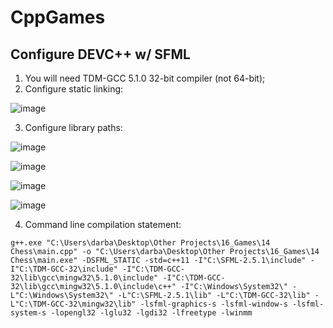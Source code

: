 # CppGames

## Configure DEVC++ w/ SFML
1. You will need TDM-GCC 5.1.0 32-bit compiler (not 64-bit);
2. Configure static linking:

![image](https://user-images.githubusercontent.com/7895269/74130864-c6078200-4beb-11ea-84cd-859496b3fefb.png)

3. Configure library paths:

![image](https://user-images.githubusercontent.com/7895269/74131253-9e64e980-4bec-11ea-9bfc-32060b4868dc.png)

![image](https://user-images.githubusercontent.com/7895269/74131288-ae7cc900-4bec-11ea-93c4-ddc0ddc5be60.png)

![image](https://user-images.githubusercontent.com/7895269/74131302-b472aa00-4bec-11ea-9f0d-1ef1fc77d2cd.png)

![image](https://user-images.githubusercontent.com/7895269/74131318-bc324e80-4bec-11ea-8304-5b1b01134b17.png)


4. Command line compilation statement: 

`g++.exe "C:\Users\darba\Desktop\Other Projects\16_Games\14 Chess\main.cpp" -o "C:\Users\darba\Desktop\Other Projects\16_Games\14 Chess\main.exe" -DSFML_STATIC -std=c++11 -I"C:\SFML-2.5.1\include" -I"C:\TDM-GCC-32\include" -I"C:\TDM-GCC-32\lib\gcc\mingw32\5.1.0\include" -I"C:\TDM-GCC-32\lib\gcc\mingw32\5.1.0\include\c++" -I"C:\Windows\System32\" -L"C:\Windows\System32\" -L"C:\SFML-2.5.1\lib" -L"C:\TDM-GCC-32\lib" -L"C:\TDM-GCC-32\mingw32\lib" -lsfml-graphics-s -lsfml-window-s -lsfml-system-s -lopengl32 -lglu32 -lgdi32 -lfreetype -lwinmm`
